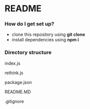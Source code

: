# README #

### How do I get set up? ###

* clone this repository using **git clone <url>**
* install dependencies using **npm i**

### Directory structure ###

index.js

rethink.js

package.json

README.MD

.gitignore